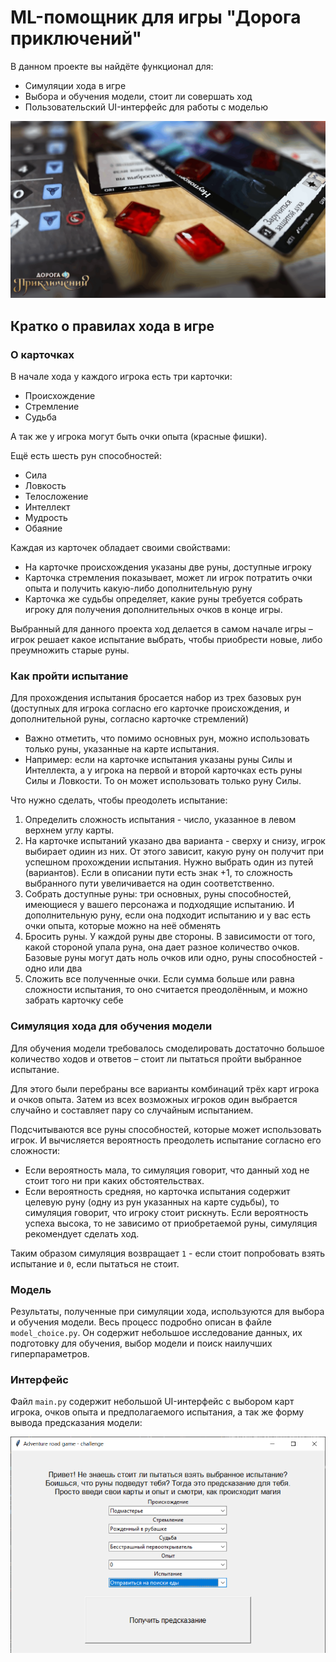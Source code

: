 # ML-помощник для игры "Дорога приключений"

В данном проекте вы найдёте функционал для:
* Симуляции хода в игре
* Выбора и обучения модели, стоит ли совершать ход
* Пользовательский UI-интерфейс для работы с моделью

![](/assets/images/game_logo.png)

## Кратко о правилах хода в игре
### О карточках

В начале хода у каждого игрока есть три карточки: 
* Происхождение
* Стремление
* Судьба

А так же у игрока могут быть очки опыта (красные фишки).

Ещё есть шесть рун способностей:
* Сила
* Ловкость
* Телосложение
* Интеллект
* Мудрость
* Обаяние 

Каждая из карточек обладает своими свойствами:

* На карточке происхождения указаны две руны, доступные игроку
* Карточка стремления показывает, может ли игрок потратить очки опыта и получить какую-либо дополнительную руну
* Карточка же судьбы определяет, какие руны требуется собрать игроку для получения дополнительных очков в конце игры.

Выбранный для данного проекта ход делается в самом начале игры – игрок решает какое испытание выбрать, чтобы приобрести новые, либо преумножить старые руны. 

### Как пройти испытание

Для прохождения испытания бросается набор из трех базовых рун (доступных для игрока согласно его карточке происхождения, и дополнительной руны, согласно карточке стремлений) 
* Важно отметить, что помимо основных рун, можно использовать только руны, указанные на карте испытания. 
* Например: если на карточке испытания указаны руны Силы и Интеллекта, а у игрока на первой и второй карточках есть руны Силы и Ловкости. То он может использовать только руну Силы. 

Что нужно сделать, чтобы преодолеть испытание:
1. Определить сложность испытания - число, указанное в левом верхнем углу карты. 
2. На карточке испытаний указано два варианта - сверху и снизу, игрок выбирает одиин из них. От этого зависит, какую руну он получит при успешном прохождении испытания. Нужно выбрать один из путей (вариантов). Если в описании пути есть знак +1, то сложность выбранного пути увеличивается на один соответственно.
3. Собрать доступные руны: три основных, руны способностей, имеющиеся у вашего персонажа и подходящие испытанию. И дополнительную руну, если она подходит испытанию и у вас есть очки опыта, которые можно на неё обменять
4. Бросить руны. У каждой руны две стороны. В зависимости от того, какой стороной упала руна, она дает разное количество очков. Базовые руны могут дать ноль очков или одно, руны способностей - одно или два
5. Сложить все полученные очки. Если сумма больше или равна сложности испытания, то оно считается преодолённым, и можно забрать карточку себе

### Симуляция хода для обучения модели

Для обучения модели требовалось смоделировать достаточно большое количество ходов и ответов – стоит ли пытаться пройти выбранное испытание. 

Для этого были перебраны все варианты комбинаций трёх карт игрока и очков опыта. Затем из всех возможных игроков один выбрается случайно и составляет пару со случайным испытанием. 

Подсчитываются все руны способностей, которые может использовать игрок. И вычисляется вероятность преодолеть испытание согласно его сложности:

* Если вероятность мала, то симуляция говорит, что данный ход не стоит того ни при каких обстоятельствах. 
* Если вероятность средняя, но карточка испытания содержит целевую руну (одну из рун указанных на карте судьбы), то симуляция говорит, что игроку стоит рискнуть.
Если вероятность успеха высока, то не зависимо от приобретаемой руны, симуляция рекомендует сделать ход.

Таким образом симуляция возвращает `1` - если стоит попробовать взять испытание и `0`, если пытаться не стоит. 

### Модель 

Результаты, полученные при симуляции хода, используются для выбора и обучения модели. Весь процесс подробно описан в файле `model_choice.py`. Он содержит небольшое исследование данных, их подготовку для обучения, выбор модели и поиск наилучших гиперпараметров.

### Интерфейс
Файл `main.py` содержит небольшой UI-интерфейс с выбором карт игрока, очков опыта и предполагаемого испытания, а так же форму вывода предсказания модели:

![](/assets/images/tkinter-ui.png)

